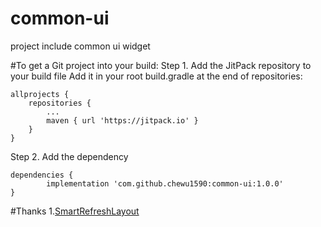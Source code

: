 # common-ui
project include  common ui widget

#To get a Git project into your build:
Step 1. Add the JitPack repository to your build file
Add it in your root build.gradle at the end of repositories:

	allprojects {
		repositories {
			...
			maven { url 'https://jitpack.io' }
		}
	}
Step 2. Add the dependency

	dependencies {
	        implementation 'com.github.chewu1590:common-ui:1.0.0'
	}

#Thanks
1.[SmartRefreshLayout](https://github.com/scwang90/SmartRefreshLayout)